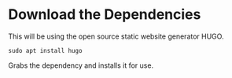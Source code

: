 # Download the Dependencies
This will be using the open source static website generator HUGO.
```
sudo apt install hugo
```
Grabs the dependency and installs it for use.


